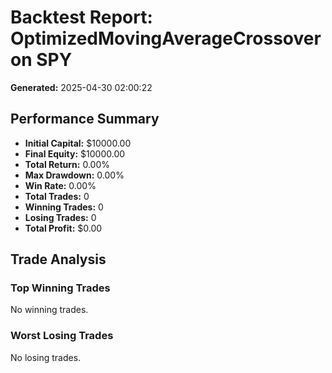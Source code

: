 # Backtest Report: OptimizedMovingAverageCrossover on SPY

**Generated:** 2025-04-30 02:00:22

## Performance Summary

- **Initial Capital:** $10000.00
- **Final Equity:** $10000.00
- **Total Return:** 0.00%
- **Max Drawdown:** 0.00%
- **Win Rate:** 0.00%
- **Total Trades:** 0
- **Winning Trades:** 0
- **Losing Trades:** 0
- **Total Profit:** $0.00

## Trade Analysis

### Top Winning Trades

No winning trades.

### Worst Losing Trades

No losing trades.
